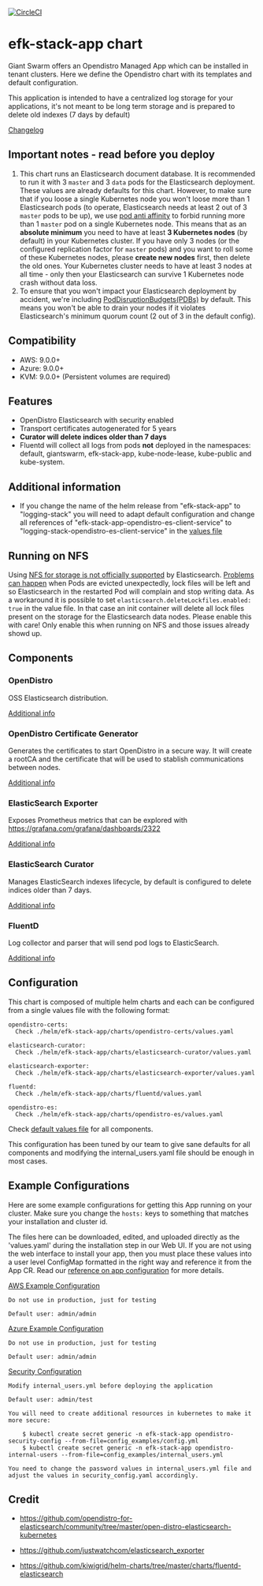 [![CircleCI](https://circleci.com/gh/giantswarm/efk-stack-app.svg?style=shield)](https://circleci.com/gh/giantswarm/efk-stack-app)

# efk-stack-app chart

Giant Swarm offers an Opendistro Managed App which can be installed in tenant clusters.
Here we define the Opendistro chart with its templates and default configuration.

This application is intended to have a centralized log storage for your applications, it's not meant to be long term storage and is prepared to delete old indexes (7 days by default)

[Changelog](./CHANGELOG.md)

## Important notes - read before you deploy

1. This chart runs an Elasticsearch document database. It is recommended to run it with
   3 `master` and 3 `data` pods for the Elasticsearch deployment. These values are already
   defaults for this chart. However, to make sure that if you loose a single Kubernetes node
   you won't loose more than 1 Elasticsearch pods (to operate, Elasticsearch needs at least
   2 out of 3 `master` pods to be up), we use [pod anti affinity](https://kubernetes.io/docs/concepts/scheduling-eviction/assign-pod-node/#inter-pod-affinity-and-anti-affinity)
   to forbid running more than 1 `master` pod on a single Kubernetes node. This means that
   as an **absolute minimum** you need to have at least **3 Kubernetes nodes** (by default)
   in your Kubernetes cluster. If you have only 3 nodes (or the configured replication
   factor for `master` pods) and you want to roll some of these Kubernetes nodes,
   please **create new nodes** first, then delete the old ones. Your Kubernetes cluster
   needs to have
   at least 3 nodes at all time - only then your Elasticsearch can survive 1 Kubernetes
   node crash without data loss.
2. To ensure that you won't impact your Elasticsearch deployment by accident, we're including
   [PodDisruptionBudgets(PDBs)](https://kubernetes.io/docs/tasks/run-application/configure-pdb/)
   by default. This means you won't be able to drain your nodes if it violates
   Elasticsearch's minimum quorum count (2 out of 3 in the default config).


## Compatibility
- AWS: 9.0.0+
- Azure: 9.0.0+
- KVM: 9.0.0+       (Persistent volumes are required)

## Features
- OpenDistro Elasticsearch with security enabled
- Transport certificates autogenerated for 5 years
- **Curator will delete indices older than 7 days**
- Fluentd will collect all logs from pods **not** deployed in the namespaces: default, giantswarm, efk-stack-app, kube-node-lease, kube-public and kube-system.

## Additional information

- If you change the name of the helm release from "efk-stack-app" to "logging-stack" you will need to adapt default configuration and change all references of "efk-stack-app-opendistro-es-client-service" to "logging-stack-opendistro-es-client-service" in the [values file](./helm/efk-stack-app/values.yaml)

## Running on NFS

Using [NFS for storage is not officially supported](https://discuss.elastic.co/t/why-nfs-is-to-be-avoided-for-data-directories/215240/3) by Elasticsearch. [Problems can happen](https://www.frakkingsweet.com/elasticsearch-nfs-and-locking-issues/) when Pods are evicted unexpectedly, lock files will be left and so Elasticsearch in the restarted Pod will complain and stop writing data. As a workaround it is possible to set `elasticsearch.deleteLockfiles.enabled: true` in the value file. In that case an init container will delete all lock files present on the storage for the Elasticsearch data nodes. Please enable this with care! Only enable this when running on NFS and those issues already showd up.

## Components

### OpenDistro
OSS Elasticsearch distribution.

[Additional info](./helm/efk-stack-app/charts/opendistro-es/README.md)

### OpenDistro Certificate Generator
Generates the certificates to start OpenDistro in a secure way. It will create a rootCA and the certificate that will be used to stablish communications between nodes.

[Additional info](./helm/efk-stack-app/charts/opendistro-certs/README.md)

### ElasticSearch Exporter
Exposes Prometheus metrics that can be explored with https://grafana.com/grafana/dashboards/2322

[Additional info](./helm/efk-stack-app/charts/elasticsearch-exporter/README.md)

### ElasticSearch Curator
Manages ElasticSearch indexes lifecycle, by default is configured to delete indices older than 7 days.

[Additional info](./helm/efk-stack-app/charts/elasticsearch-curator/README.md)

### FluentD
Log collector and parser that will send pod logs to ElasticSearch.

[Additional info](./helm/efk-stack-app/charts/fluentd-elasticsearch/README.md)


## Configuration

This chart is composed of multiple helm charts and each can be configured from a single values file with the following format:

```
opendistro-certs:
  Check ./helm/efk-stack-app/charts/opendistro-certs/values.yaml

elasticsearch-curator:
  Check ./helm/efk-stack-app/charts/elasticsearch-curator/values.yaml

elasticsearch-exporter:
  Check ./helm/efk-stack-app/charts/elasticsearch-exporter/values.yaml

fluentd:
  Check ./helm/efk-stack-app/charts/fluentd/values.yaml

opendistro-es:
  Check ./helm/efk-stack-app/charts/opendistro-es/values.yaml
```

Check [default values file](./helm/efk-stack-app/values.yaml) for all components.

This configuration has been tuned by our team to give sane defaults for all components and modifying the internal_users.yaml file should be enough in most cases.

## Example Configurations

Here are some example configurations for getting this App running on your cluster.
Make sure you change the `hosts:` keys to something that matches your installation
and cluster id.

The files here can be downloaded, edited, and uploaded directly as the 'values.yaml'
during the installation step in our Web UI. If you are not using the web interface
to install your app, then you must place these values into a user level ConfigMap formatted
in the right way and reference it from the App CR. Read our [reference on app configuration](https://docs.giantswarm.io/reference/app-configuration/) for more details.


[AWS Example Configuration](./example_values/ingress_enabled_aws.yaml)

    Do not use in production, just for testing

    Default user: admin/admin

[Azure Example Configuration](./example_values/ingress_enabled_azure.yaml)

    Do not use in production, just for testing

    Default user: admin/admin

[Security Configuration](./example_values/security_config.yaml)

    Modify internal_users.yml before deploying the application

    Default user: admin/test

    You will need to create additional resources in kubernetes to make it more secure:

        $ kubectl create secret generic -n efk-stack-app opendistro-security-config --from-file=config_examples/config.yml
        $ kubectl create secret generic -n efk-stack-app opendistro-internal-users --from-file=config_examples/internal_users.yml

    You need to change the password values in internal_users.yml file and adjust the values in security_config.yaml accordingly.



## Credit

* https://github.com/opendistro-for-elasticsearch/community/tree/master/open-distro-elasticsearch-kubernetes

* https://github.com/justwatchcom/elasticsearch_exporter

* https://github.com/kiwigrid/helm-charts/tree/master/charts/fluentd-elasticsearch
